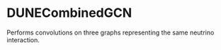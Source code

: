 # DUNECombinedGCN
Performs convolutions on three graphs representing the same neutrino interaction.
